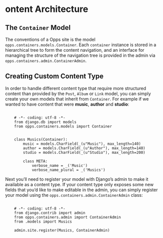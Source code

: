 ontent Architecture
====================

The ``Container`` Model
-----------------------

The conventions of a Opps site is the model ``opps.containers.models.Container``. Each ``container``
instance is stored in a hierarchical tree to form the content navigation, and an interface for
managing the structure of the navigation tree is provided in the admin via ``opps.containers.admin.ContainerAdmin``.


Creating Custom Content Type
----------------------------

In order to handle different content type that require more structured content than provided by
the ``Post``, ``Album`` or ``Link`` model, you can simply create your own models that inherit 
from ``Container``. For example if we wanted to have content that were **music**, **author** and **studio**:


```

    # -*- coding: utf-8 -*-
    from django.db import models
    from opps.containers.models import Container


    class Musics(Container):
        music = models.CharField(_(u"Music"), max_length=140)
        author = models.CharField(_(u"Author"), max_length=140)
        studio = models.CharField(_(u"Studio"), max_length=200)

        class META:
            verbose_name = _('Music')
            verbose_name_plural = _('Musics')
```

Next you’ll need to register your model with Django’s admin to make it available as a content type.
If your content type only exposes some new fields that you’d like to make editable in the admin, 
you can simply register your model using the ``opps.containers.admin.ContainerAdmin`` class:


```

    # -*- coding: utf-8 -*-
    from django.contrib import admin
    from opps.containers.admin import ContainerAdmin
    from .models import Musics

    admin.site.register(Musics, ContainerAdmin)
```


